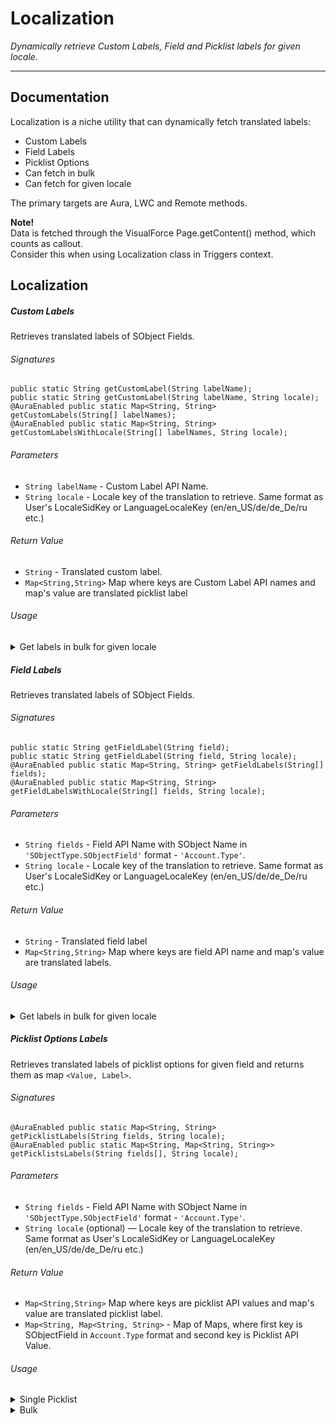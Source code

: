 # Localization
*Dynamically retrieve Custom Labels, Field and Picklist labels for given locale.*

---
## Documentation

Localization is a niche utility that can dynamically fetch translated labels:
- Custom Labels
- Field Labels
- Picklist Options
- Can fetch in bulk
- Can fetch for given locale

The primary targets are Aura, LWC and Remote methods.

**Note!**  
Data is fetched through the VisualForce Page.getContent() method, which counts as callout.  
Consider this when using Localization class in Triggers context.

## Localization


##### Custom Labels
Retrieves translated labels of SObject Fields.

###### Signatures
```apex
public static String getCustomLabel(String labelName);
public static String getCustomLabel(String labelName, String locale);
@AuraEnabled public static Map<String, String> getCustomLabels(String[] labelNames);
@AuraEnabled public static Map<String, String> getCustomLabelsWithLocale(String[] labelNames, String locale);
```
###### Parameters
- `String labelName` - Custom Label API Name.
- `String locale` - Locale key of the translation to retrieve. Same format as User's LocaleSidKey or LanguageLocaleKey (en/en_US/de/de_De/ru etc.)

###### Return Value
- `String` - Translated custom label.
- `Map<String,String>` Map where keys are Custom Label API names and map's value are translated picklist label

###### Usage
<details>
    <summary>Get labels in bulk for given locale</summary>

```apex
Map<String, String> labels = Localization.getCustomLabelsWithLocale(new List<String>{
    'COM_Toast_Success',
    'COM_Toast_Info'
}, 'pl');
```

```json
{
    "COM_Toast_Info": "Info",
    "COM_Toast_Success": "Sukces"
}
```
</details>



##### Field Labels
Retrieves translated labels of SObject Fields.

###### Signatures
```apex
public static String getFieldLabel(String field);
public static String getFieldLabel(String field, String locale);
@AuraEnabled public static Map<String, String> getFieldLabels(String[] fields);
@AuraEnabled public static Map<String, String> getFieldLabelsWithLocale(String[] fields, String locale);
```
###### Parameters
- `String fields` - Field API Name with SObject Name in `'SObjectType.SObjectField'` format - `'Account.Type'`.
- `String locale` - Locale key of the translation to retrieve. Same format as User's LocaleSidKey or LanguageLocaleKey (en/en_US/de/de_De/ru etc.)

###### Return Value
- `String` - Translated field label
- `Map<String,String>` Map where keys are field API name and map's value are translated labels.

###### Usage
<details>
    <summary>Get labels in bulk for given locale</summary>

```apex
Map<String, String> labels = Localization.getFieldLabelsWithLocale(new List<String>{
    'Account.Type',
    'Opportunity.StageName'
}, 'pl');
```

```json
{
    "Account.Type": "Typ konta",
    "Opportunity.StageName": "Etap"
}
```
</details>



##### Picklist Options Labels
Retrieves translated labels of picklist options for given field and returns them as map `<Value, Label>`.

###### Signatures
```apex
@AuraEnabled public static Map<String, String> getPicklistLabels(String fields, String locale);
@AuraEnabled public static Map<String, Map<String, String>> getPicklistsLabels(String fields[], String locale);
```
###### Parameters
- `String fields` - Field API Name with SObject Name in `'SObjectType.SObjectField'` format - `'Account.Type'`.
- `String locale` (optional) — Locale key of the translation to retrieve. Same format as User's LocaleSidKey or LanguageLocaleKey (en/en_US/de/de_De/ru etc.)

###### Return Value
- `Map<String,String>` Map where keys are picklist API values and map's value are translated picklist label.
- `Map<String, Map<String, String>` - Map of Maps, where first key is SObjectField in `Account.Type` format and second key is Picklist API Value.

###### Usage

<details>
    <summary>Single Picklist</summary>

```apex
Map<String, String> labels = Localization.getPicklistLabels('Opportunity.StageName', 'pl');
```
```json
{
    "Prospecting": "Prospecting",
    "Qualification": "Qualification",
    "Needs Analysis": "Needs Analysis",
    "Value Proposition": "Value Proposition",
    "Id. Decision Makers": "Id. Decision Makers",
    "Perception Analysis": "Perception Analysis",
    "Proposal/Price Quote": "Proposal/Price Quote",
    "Negotiation/Review": "Negotiation/Review",
    "Closed Won": "Closed Won",
    "Closed Lost": "Closed Lost"
}
```
</details>

<details>
    <summary>Bulk</summary>

```apex
Map<String, Map<String, String>> labels = Localization.getPicklistsLabels(new List<String>{
    'Account.Type',
    'Opportunity.StageName'
}, 'pl');
```
```json
{
    "Account.Type": {
        "Prospect": "Prospect",
        "Customer - Direct": "Customer - Direct",
        "Customer - Channel": "Customer - Channel",
        "Channel Partner / Reseller": "Channel Partner / Reseller",
        "Installation Partner": "Installation Partner",
        "Technology Partner": "Technology Partner",
        "Other": "Other"
    },
    "Opportunity.StageName": {
        "Prospecting": "Prospecting",
        "Qualification": "Qualification",
        "Needs Analysis": "Needs Analysis",
        "Value Proposition": "Value Proposition",
        "Id. Decision Makers": "Id. Decision Makers",
        "Perception Analysis": "Perception Analysis",
        "Proposal/Price Quote": "Proposal/Price Quote",
        "Negotiation/Review": "Negotiation/Review",
        "Closed Won": "Closed Won",
        "Closed Lost": "Closed Lost"
    }
}
```
</details>